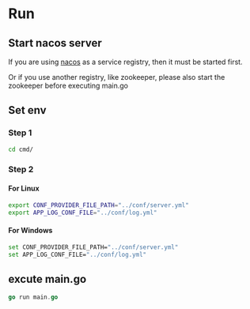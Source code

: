 # Run
## Start nacos server
If you are using [nacos](https://nacos.io/en-us/docs/quick-start.html) as a service registry, then it must be started first.

Or if you use another registry, like zookeeper, please also start the zookeeper before executing main.go
## Set env
### Step 1
```sh
cd cmd/
```
### Step 2
#### For Linux
```sh
export CONF_PROVIDER_FILE_PATH="../conf/server.yml"
export APP_LOG_CONF_FILE="../conf/log.yml"
```

#### For Windows
```sh
set CONF_PROVIDER_FILE_PATH="../conf/server.yml"
set APP_LOG_CONF_FILE="../conf/log.yml"
```

## excute main.go

```go
go run main.go
```